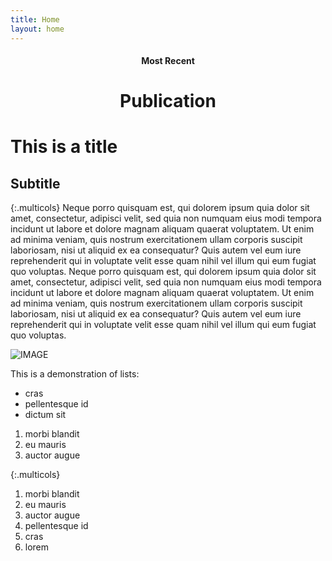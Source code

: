 ```yaml
---
title: Home
layout: home
---
```


<center>
  <h4>Most Recent</h4>
  <h1 class="page_title">Publication</h1>
</center>

<h1>This is a title</h1>
<h2>Subtitle</h2>

{:.multicols}
Neque porro quisquam est, qui dolorem ipsum quia dolor sit amet, consectetur, adipisci velit, sed quia non numquam eius modi tempora incidunt ut labore et dolore magnam aliquam quaerat voluptatem. Ut enim ad minima veniam, quis nostrum exercitationem ullam corporis suscipit laboriosam, nisi ut aliquid ex ea consequatur? Quis autem vel eum iure reprehenderit qui in voluptate velit esse quam nihil vel illum qui eum fugiat quo voluptas.
Neque porro quisquam est, qui dolorem ipsum quia dolor sit amet, consectetur, adipisci velit, sed quia non numquam eius modi tempora incidunt ut labore et dolore magnam aliquam quaerat voluptatem. Ut enim ad minima veniam, quis nostrum exercitationem ullam corporis suscipit laboriosam, nisi ut aliquid ex ea consequatur? Quis autem vel eum iure reprehenderit qui in voluptate velit esse quam nihil vel illum qui eum fugiat quo voluptas.

![IMAGE](https://images.unsplash.com/photo-1554296048-b59c9fca4857?ixlib=rb-1.2.1&ixid=eyJhcHBfaWQiOjEyMDd9&auto=format&fit=crop&w=1966&q=80)

This is a demonstration of lists:

* cras
* pellentesque id
* dictum sit

1. morbi blandit
2. eu mauris
3. auctor augue

{:.multicols}
1. morbi blandit
2. eu mauris
3. auctor augue
4. pellentesque id
5. cras
6. lorem

